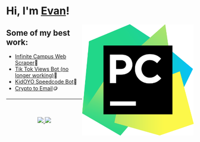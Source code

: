 # Hi, I'm [Evan](https://github.com/evan-kolberg)!

<a href="https://github.com/evan-kolberg">
<img align="right" width="300" height="300" src="https://github.com/evan-kolberg/evan-kolberg/blob/main/PyCharm_Icon.svg.png?raw=true"></a>


## Some of my best work:
- [Infinite Campus Web Scraper](https://github.com/evan-kolberg/infinite-campus-web-scraper)🏫
- [Tik Tok Views Bot (no longer working)](https://github.com/evan-kolberg/Tik-Tok-Views-Bot)📱
- [KidOYO Speedcode Bot](https://github.com/evan-kolberg/KidOYO-Speed-Code-Bot)🤖
- [Crypto to Email](https://github.com/evan-kolberg/crypto-to-email)🪙


----

<p align="center">
  <a href="https://github.com/evan-kolberg
    <img src="https://github-readme-stats.vercel.app/api?username=evan-kolberg&hide=commits&count_private=true&show_icons=true" alt="Evan's GitHub Stats">
  </a>
  <br><br>
    <a href="https://badges.pufler.dev">
    <img src="https://badges.pufler.dev/years/evan-kolberg?style=flat-square&color=blue&logo=github">
  </a>
  <a href="https://github.com/evan-kolberg?tab=repositories">
    <img src="https://badges.pufler.dev/repos/evan-kolberg?style=flat-square&color=blue&logo=github">
  </a>
</p>
